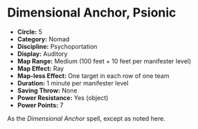 # Dimensional Anchor, Psionic

- **Circle:** 5
- **Category:** Nomad
- **Discipline:** Psychoportation
- **Display:** Auditory
- **Map Range:** Medium (100 feet + 10 feet per manifester level)
- **Map Effect:** Ray
- **Map-less Effect:** One target in each row of one team
- **Duration:** 1 minute per manifester level
- **Saving Throw:** None
- **Power Resistance:** Yes (object)
- **Power Points:** 7

As the *Dimensional Anchor* spell, except as noted here.
